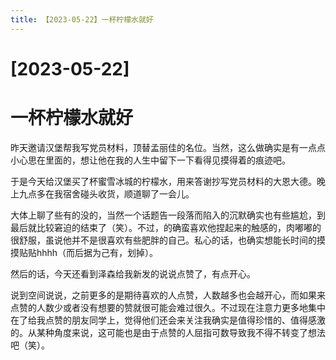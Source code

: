 ```yaml
---
title: 【2023-05-22】一杯柠檬水就好
---
```


# [2023-05-22]
# 一杯柠檬水就好

昨天邀请汉堡帮我写党员材料，顶替孟丽佳的名位。当然，这么做确实是有一点点小心思在里面的，想让他在我的人生中留下一下看得见摸得着的痕迹吧。

于是今天给汉堡买了杯蜜雪冰城的柠檬水，用来答谢抄写党员材料的大恩大德。晚上九点多在我宿舍碰头收货，顺道聊了一会儿。

大体上聊了些有的没的，当然一个话题告一段落而陷入的沉默确实也有些尴尬，到最后就比较窘迫的结束了（笑）。不过，的确蛮喜欢他捏起来的触感的，肉嘟嘟的很舒服，虽说他并不是很喜欢有些肥胖的自己。私心的话，也确实想能长时间的摸摸贴贴hhhh（而后据为己有，划掉）。

然后的话，今天还看到泽森给我新发的说说点赞了，有点开心。

说到空间说说，之前更多的是期待喜欢的人点赞，人数越多也会越开心，而如果来点赞的人数少或者没有想要的赞就很可能会难过很久。不过现在注意力更多地集中在了给我点赞的朋友同学上，觉得他们还会来关注我确实是值得珍惜的、值得感激的。从某种角度来说，这可能也是由于点赞的人屈指可数导致我不得不转变了想法吧（笑）。